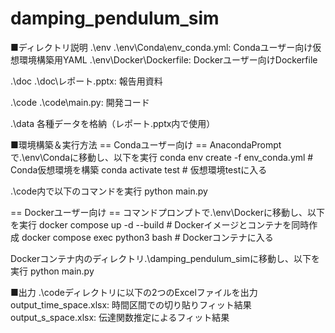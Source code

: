 # damping_pendulum_sim

■ディレクトリ説明
.\env
.\env\Conda\env_conda.yml: Condaユーザー向け仮想環境構築用YAML
.\env\Docker\Dockerfile: Dockerユーザー向けDockerfile

.\doc
.\doc\レポート.pptx: 報告用資料

.\code
.\code\main.py: 開発コード

.\data
各種データを格納（レポート.pptx内で使用）


■環境構築＆実行方法
== Condaユーザー向け ==
AnacondaPromptで.\env\Condaに移動し、以下を実行
conda env create -f env_conda.yml # Conda仮想環境を構築
conda activate test # 仮想環境testに入る

.\code内で以下のコマンドを実行
python main.py

== Dockerユーザー向け ==
コマンドプロンプトで.\env\Dockerに移動し、以下を実行
docker compose up -d --build  # Dockerイメージとコンテナを同時作成
docker compose exec python3 bash  # Dockerコンテナに入る

Dockerコンテナ内のディレクトリ.\damping_pendulum_simに移動し、以下を実行
python main.py


■出力
.\codeディレクトリに以下の2つのExcelファイルを出力
output_time_space.xlsx: 時間区間での切り貼りフィット結果
output_s_space.xlsx: 伝達関数推定によるフィット結果
